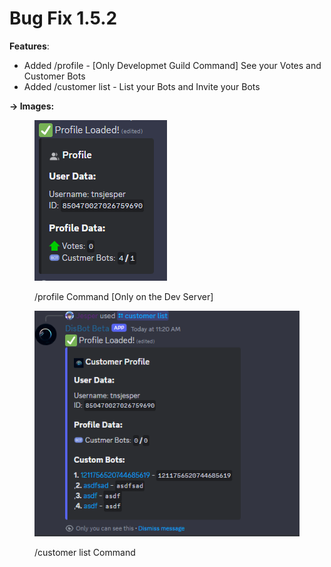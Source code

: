 # Bug Fix 1.5.2

**Features**:

* Added /profile - \[Only Developmet Guild Command] See your Votes and Customer Bots
* Added /customer list - List your Bots and Invite your Bots

**-> Images:**

<figure><img src="../../.gitbook/assets/image (2).png" alt=""><figcaption><p>/profile Command [Only on the Dev Server]</p></figcaption></figure>

<figure><img src="../../.gitbook/assets/image (1) (1).png" alt=""><figcaption><p>/customer list Command </p></figcaption></figure>

